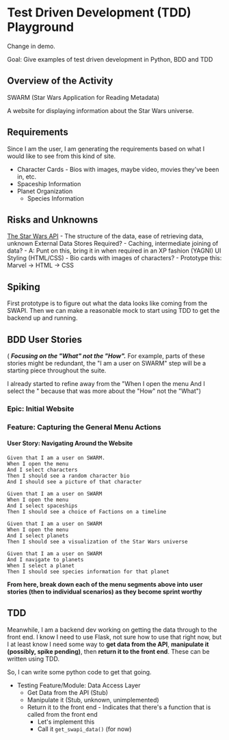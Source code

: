 # Test Driven Development (TDD) Playground

Change in demo.

Goal: Give examples of test driven development in Python, BDD and TDD

## Overview of the Activity

SWARM (Star Wars Application for Reading Metadata)

A website for displaying information about the Star Wars universe.

## Requirements

Since I am the user, I am generating the requirements based on what I would like to see from this kind of site.

- Character Cards - Bios with images, maybe video, movies they've been in, etc.
- Spaceship Information
- Planet Organization
    - Species Information

## Risks and Unknowns

[The Star Wars API](https://swapi.co/)
    - The structure of the data, ease of retrieving data, unknown
External Data Stores Required?
    - Caching, intermediate joining of data?
    - A: Punt on this, bring it in when required in an XP fashion (YAGNI)
UI Styling (HTML/CSS)
    - Bio cards with images of characters?
    - Prototype this: Marvel -> HTML -> CSS

## Spiking

First prototype is to figure out what the data looks like coming from the SWAPI.
Then we can make a reasonable mock to start using TDD to get the backend up and running.

## BDD User Stories

( ***Focusing on the "What" not the "How".*** For example, parts of these stories might be redundant, the "I am a user on SWARM" step will be a starting piece throughout the suite.

I already started to refine away from the "When I open the menu And I select the <blank>" because that was more about the "How" not the "What")

### Epic: Initial Website

### Feature: Capturing the General Menu Actions

#### User Story: Navigating Around the Website

```
Given that I am a user on SWARM.
When I open the menu
And I select characters
Then I should see a random character bio
And I should see a picture of that character

Given that I am a user on SWARM
When I open the menu
And I select spaceships
Then I should see a choice of Factions on a timeline

Given that I am a user on SWARM
When I open the menu
And I select planets
Then I should see a visualization of the Star Wars universe

Given that I am a user on SWARM
And I navigate to planets
When I select a planet
Then I should see species information for that planet
```

**From here, break down each of the menu segments above into user stories (then to individual scenarios) as they become sprint worthy**

## TDD

Meanwhile, I am a backend dev working on getting the data through to the front end. I know I need to use Flask, not sure how to use that right now, but I at least know I need some way to **get data from the API**, **manipulate it (possibly, spike pending)**, then **return it to the front end**. These can be written using TDD.

So, I can write some python code to get that going.

- Testing Feature/Module: Data Access Layer
    - Get Data from the API (Stub)
    - Manipulate it (Stub, unknown, unimplemented)
    - Return it to the front end - Indicates that there's a function that is called from the front end
        - Let's implement this
        - Call it `get_swapi_data()` (for now)
